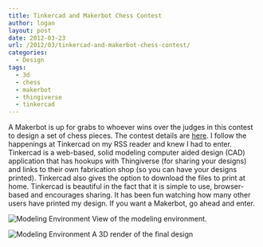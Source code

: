 ```yaml
---
title: Tinkercad and Makerbot Chess Contest
author: logan
layout: post
date: 2012-03-23
url: /2012/03/tinkercad-and-makerbot-chess-contest/
categories:
  - Design
tags:
  - 3d
  - chess
  - makerbot
  - thingiverse
  - tinkercad
---
```

A Makerbot is up for grabs to whoever wins over the judges in this contest to design a set of chess pieces. The contest details are [here](http://dev.tinkercad.com/blog/2012/3/19/design-a-chess-set-win-a-makerbot.html). I follow the happenings at Tinkercad on my RSS reader and knew I had to enter. Tinkercad is a web-based, solid modeling computer aided design (CAD) application that has hookups with Thingiverse (for sharing your designs) and links to their own fabrication shop (so you can have your designs printed). Tinkercad also gives the option to download the files to print at home. Tinkercad is beautiful in the fact that it is simple to use, browser-based and encourages sharing. It has been fun watching how many other users have printed my design. If you want a Makerbot, go ahead and enter.

![Modeling Environment](/img/2012/03/Screen-shot-2012-03-22-at-6.50.15-PM.png)
View of the modeling environment.

![Modeling Environment](/img/2012/03/Screen-shot-2012-03-23-at-8.40.03-AM.png)
  A 3D render of the final design
</div>
